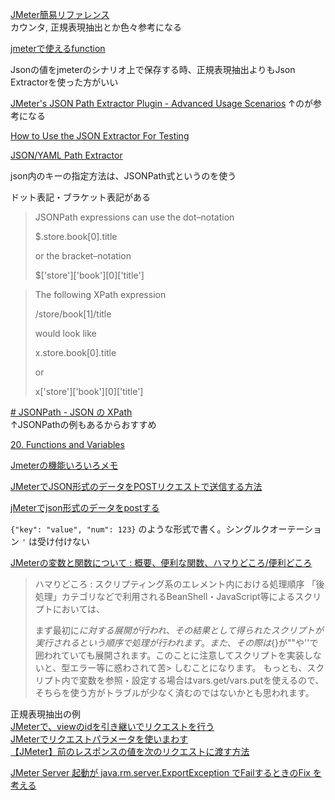 [JMeter簡易リファレンス](http://sy5.sakura.ne.jp/jmeter/ref/preprocessorsindex.html)  
カウンタ, 正規表現抽出とか色々参考になる

[jmeterで使えるfunction](https://y0m0r.hateblo.jp/entry/20130208/1360327614)

Jsonの値をjmeterのシナリオ上で保存する時、正規表現抽出よりもJson Extractorを使った方がいい

[JMeter's JSON Path Extractor Plugin - Advanced Usage Scenarios](https://www.blazemeter.com/blog/json-path-extractor-jmeter)
↑のが参考になる

[How to Use the JSON Extractor For Testing](https://www.blazemeter.com/blog/json-extractor)

[JSON/YAML Path Extractor](https://jmeter-plugins.org/wiki/JSONPathExtractor/)

json内のキーの指定方法は、JSONPath式というのを使う

ドット表記・ブラケット表記がある

> JSONPath expressions can use the dot–notation
> 
> $.store.book[0].title
> 
> or the bracket–notation
> 
> $['store']['book'][0]['title']

> The following XPath expression
> 
> /store/book[1]/title
> 
> would look like
> 
> x.store.book[0].title
> 
> or
> 
> x['store']['book'][0]['title']

[# JSONPath - JSON の XPath](https://goessner.net/articles/JsonPath/)  
↑JSONPathの例もあるからおすすめ

[20. Functions and Variables](https://jmeter.apache.org/usermanual/functions.html)

[Jmeterの機能いろいろメモ](https://qiita.com/Natsumi_Shimizu/items/bf9061c4fb42685194d0#%E3%83%A9%E3%83%B3%E3%83%80%E3%83%A0%E3%81%AA%E6%95%B0%E5%AD%97%E3%82%92%E5%85%A5%E3%82%8C%E3%81%9F%E3%81%84random-variable)

[JMeterでJSON形式のデータをPOSTリクエストで送信する方法](https://hiyo-ac.hatenablog.com/entry/2019/08/31/224056)

[jMeterでjson形式のデータをpostする](https://qiita.com/gonshi_com/items/29310a419cde8d19768e)

`{"key": "value", "num": 123}` のような形式で書く。シングルクオーテーション `'` は受け付けない


[JMeterの変数と関数について : 概要、便利な関数、ハマりどころ/便利どころ](https://qiita.com/malbare932/items/b94223e1ebf2653e7b65)
> ハマりどころ : スクリプティング系のエレメント内における処理順序
> 「後処理」カテゴリなどで利用されるBeanShell・JavaScript等によるスクリプトにおいては、
> 
> まず最初に${}に対する展開が行われ、
> その結果として得られたスクリプトが実行される
> という順序で処理が行われます。また、その際は${}が""や''で囲われていても展開されます。このことに注意してスクリプトを実装しないと、型エラー等に惑わされて苦> しむことになります。
> もっとも、スクリプト内で変数を参照・設定する場合はvars.get/vars.putを使えるので、そちらを使う方がトラブルが少なく済むのではないかとも思われます。


正規表現抽出の例  
[JMeterで、viewのidを引き継いでリクエストを行う](https://ds-infolib.hcltechsw.com/ldd/ddwiki.nsf/page.xsp?documentId=C4919A9018A5FDDA85257D34004345BC&action=openDocument)  
[JMeterでリクエストパラメータを使いまわす](https://tm8r.hateblo.jp/entry/20130306/1362580220)  
[【JMeter】前のレスポンスの値を次のリクエストに渡す方法](https://bbh.bz/2020/04/09/jmeter-create-request-using-pre-response/)  

[JMeter Server 起動が java.rm.server.ExportException でFailするときのFix を考える](https://qiita.com/TsuyoshiUshio@github/items/f24bf4d12e2280fe16d6)


